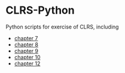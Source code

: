 CLRS-Python
==================

Python scripts for exercise of CLRS, including
- [chapter 7](http://github.com/momo9/CLRS-Python/tree/master/chap07)
- [chapter 8](http://github.com/momo9/CLRS-Python/tree/master/chap08)
- [chapter 9](http://github.com/momo9/CLRS-Python/tree/master/chap09)
- [chapter 10](http://github.com/momo9/CLRS-Python/tree/master/chap10)
- [chapter 12](http://github.com/momo9/CLRS-Python/tree/master/chap12)
